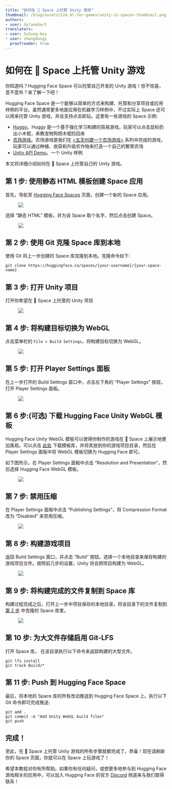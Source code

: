 ```yaml
---
title: "如何在 🤗 Space 上托管 Unity 游戏"
thumbnail: /blog/assets/124_ml-for-games/unity-in-spaces-thumbnail.png
authors:
- user: dylanebert
translators:
- user: SuSung-boy
- user: zhongdongy
  proofreader: true
---
```


# 如何在 🤗 Space 上托管 Unity 游戏

<!-- {blog_metadata} -->
<!-- {authors} -->

你知道吗？Hugging Face Space 可以托管自己开发的 Unity 游戏！惊不惊喜，意不意外？来了解一下吧！

Hugging Face Space 是一个能够以简单的方式来构建、托管和分享项目或应用样例的平台。虽然通常更多地是应用在机器学习样例中，不过实际上 Space 还可以用来托管 Unity 游戏，并且支持点击即玩。这里有一些游戏的 Space 示例:

- [Huggy](https://huggingface.co/spaces/ThomasSimonini/Huggy)。Huggy 是一个基于强化学习构建的简易游戏，玩家可以点击鼠标扔出小木棍，来教宠物狗把木棍捡回来
- [农场游戏](https://huggingface.co/spaces/dylanebert/FarmingGame)。农场游戏是我们在 [<五天创建一个农场游戏>](https://huggingface.co/blog/zh/ml-for-games-1) 系列中完成的游戏，玩家可以通过种植、收获和升级农作物来打造一个自己的繁荣农场
- [Unity API Demo](https://huggingface.co/spaces/dylanebert/UnityDemo)。一个 Unity 样例

本文将详细介绍如何在 🤗 Space 上托管自己的 Unity 游戏。

## 第 1 步: 使用静态 HTML 模板创建 Space 应用

首先，导航至 [Hugging Face Spaces](https://huggingface.co/new-space) 页面，创建一个新的 Space 应用。

<figure class="image text-center">
  <img src="https://huggingface.co/datasets/huggingface/documentation-images/resolve/main/blog/124_ml-for-games/games-in-spaces/1.png">
</figure>

选择 “静态 HTML” 模板，并为该 Space 取个名字，然后点击创建 Space。

<figure class="image text-center">
  <img src="https://huggingface.co/datasets/huggingface/documentation-images/resolve/main/blog/124_ml-for-games/games-in-spaces/2.png">
</figure>

## 第 2 步: 使用 Git 克隆 Space 库到本地

使用 Git 将上一步创建的 Space 库克隆到本地。克隆命令如下:

```
git clone https://huggingface.co/spaces/{your-username}/{your-space-name}
```

## 第 3 步: 打开 Unity 项目

打开你希望在 🤗 Space 上托管的 Unity 项目

<figure class="image text-center">
  <img src="https://huggingface.co/datasets/huggingface/documentation-images/resolve/main/blog/124_ml-for-games/games-in-spaces/3.png">
</figure>

## 第 4 步: 将构建目标切换为 WebGL

点击菜单栏的 `File > Build Settings`，将构建目标切换为 WebGL。

<figure class="image text-center">
  <img src="https://huggingface.co/datasets/huggingface/documentation-images/resolve/main/blog/124_ml-for-games/games-in-spaces/4.png">
</figure>

## 第 5 步: 打开 Player Settings 面板

在上一步打开的 Build Settings 窗口中，点击左下角的 “Player Settings” 按钮，打开 Player Settings 面板。

<figure class="image text-center">
  <img src="https://huggingface.co/datasets/huggingface/documentation-images/resolve/main/blog/124_ml-for-games/games-in-spaces/5.png">
</figure>

## 第 6 步:(可选) 下载 Hugging Face Unity WebGL 模板

Hugging Face Unity WebGL 模板可以使得你制作的游戏在 🤗 Space 上展示地更加美观。可以点击 [此处](https://github.com/huggingface/Unity-WebGL-template-for-Hugging-Face-Spaces) 下载模板库，并将其放到你的游戏项目目录，然后在 Player Settings 面板中将 WebGL 模板切换为 Hugging Face 即可。

如下图所示，在 Player Settings 面板中点击 “Resolution and Presentation”，然后选择 Hugging Face WebGL 模板。

<figure class="image text-center">
  <img src="https://huggingface.co/datasets/huggingface/documentation-images/resolve/main/blog/124_ml-for-games/games-in-spaces/6.png">
</figure>

## 第 7 步: 禁用压缩

在 Player Settings 面板中点击 “Publishing Settings”，将 Compression Format 改为 “Disabled” 来禁用压缩。

<figure class="image text-center">
  <img src="https://huggingface.co/datasets/huggingface/documentation-images/resolve/main/blog/124_ml-for-games/games-in-spaces/7.png">
</figure>

## 第 8 步: 构建游戏项目

返回 Build Settings 窗口，并点击 “Build” 按钮，选择一个本地目录来保存构建的游戏项目文件。按照前几步的设置，Unity 将会把项目构建为 WebGL。

<figure class="image text-center">
  <img src="https://huggingface.co/datasets/huggingface/documentation-images/resolve/main/blog/124_ml-for-games/games-in-spaces/8.png">
</figure>

## 第 9 步: 将构建完成的文件复制到 Space 库

构建过程完成之后，打开上一步中项目保存的本地目录，将该目录下的文件复制到 [第 2 步](#第-2-步-使用-git-克隆-space-库到本地) 中克隆的 Space 库里。

<figure class="image text-center">
  <img src="https://huggingface.co/datasets/huggingface/documentation-images/resolve/main/blog/124_ml-for-games/games-in-spaces/9.png">
</figure>

## 第 10 步: 为大文件存储启用 Git-LFS

打开 Space 库， 在该目录执行以下命令来追踪构建的大型文件。

```
git lfs install
git track Build/*
```

## 第 11 步: Push 到 Hugging Face Space

最后，将本地的 Space 库的所有改动推送到 Hugging Face Space 上。执行以下 Git 命令即可完成推送:

```
git add .
git commit -m "Add Unity WebGL build files"
git push
```

## 完成！

至此，在 🤗 Space 上托管 Unity 游戏的所有步骤就都完成了。恭喜！现在请刷新你的 Space 页面，你就可以在 Space 上玩游戏了！

希望本教程对你有所帮助。如果你有任何疑问，或想更多地参与到 Hugging Face 游戏相关的应用中，可以加入 Hugging Face 的官方 [Discord](https://hf.co/join/discord) 频道来与我们取得联系！